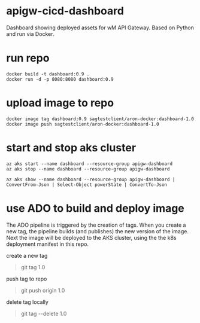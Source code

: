 # apigw-cicd-dashboard
Dashboard showing deployed assets for wM API Gateway. Based on Python and run via Docker.

# run repo
```
docker build -t dashboard:0.9 .
docker run -d -p 8080:8080 dashboard:0.9
```

# upload image to repo
```
docker image tag dashboard:0.9 sagtestclient/aron-docker:dashboard-1.0
docker image push sagtestclient/aron-docker:dashboard-1.0
```

# start and stop aks cluster
```
az aks start --name dashboard --resource-group apigw-dashboard
az aks stop --name dashboard --resource-group apigw-dashboard

az aks show --name dashboard --resource-group apigw-dashboard | ConvertFrom-Json | Select-Object powerState | ConvertTo-Json
```

# use ADO to build and deploy image
The ADO pipeline is triggered by the creation of tags.
When you create a new tag, the pipeline builds (and publishes) the new version of the image.
Next the image will be deployed to the AKS cluster, using the the k8s deployment manifest in this repo.

create a new tag
> git tag 1.0

push tag to repo
> git push origin 1.0

delete tag locally
> git tag --delete 1.0